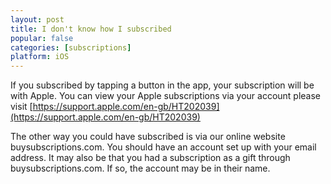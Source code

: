 ```yaml
---
layout: post
title: I don't know how I subscribed
popular: false
categories: [subscriptions]
platform: iOS
---
```

If you subscribed by tapping a button in the app, your subscription will be with Apple. You can view your Apple subscriptions via your account please visit [https://support.apple.com/en-gb/HT202039](https://support.apple.com/en-gb/HT202039)

The other way you could have subscribed is via our online website buysubscriptions.com. You should have an account set up with your email address. It may also be that you had a subscription as a gift through buysubscriptions.com. If so, the account may be in their name.
